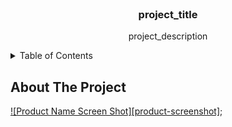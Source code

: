 <!-- PROJECT LOGO -->
<br />
<div align="center">
  <a href="https://reycelhuffman.github.io/Homework-3/"></a>

<h3 align="center">project_title</h3>

  <p align="center">
    project_description
    <br />
 
  </p>
</div>



<!-- TABLE OF CONTENTS -->
<details>
  <summary>Table of Contents</summary>
   <div class="wrapper">
        <header>
            <h1>Password Generator</h1>
        </header>
        <div class="card">
            <div class="card-header">
                <h2>Generate a Password</h2>
            </div>
            <div class="card-body">
                <textarea readonly id="password" placeholder="Your Secure Password"
                    aria-label="Generated Password"></textarea>
            </div>
            <div class="card-footer">
                <button id="generate" class="btn">Generate Password</button>
            </div>
        </div>
    </div>
</details>



<!-- ABOUT THE PROJECT -->
## About The Project

[![Product Name Screen Shot][product-screenshot]](https:Assets/screencapture-127-0-0-1-5502-index-html-2022-04-01-23_43_48.png);



